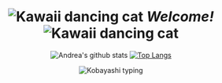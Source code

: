 <div align="center">
  
# ![Kawaii dancing cat](https://i.giphy.com/media/IcJ6n6VJNjRNS/giphy.webp) _Welcome!_ ![Kawaii dancing cat](https://i.giphy.com/media/IcJ6n6VJNjRNS/giphy.webp)

![Andrea's github stats](https://github-readme-stats.vercel.app/api?username=da-edra&count_private=true&show_icons=true&theme=buefy)
[![Top Langs](https://github-readme-stats.vercel.app/api/top-langs/?username=da-edra&theme=buefy&layout=compact)](https://github.com/da-edra/github-readme-stats)

![Kobayashi typing](https://thumbs.gfycat.com/EnchantedBouncyAfricanpiedkingfisher-size_restricted.gif)

</div>
<!--
**da-edra/da-edra** is a ✨ _special_ ✨ repository because its `README.md` (this file) appears on your GitHub profile.

Here are some ideas to get you started:

- 🔭 I’m currently working on ...
- 🌱 I’m currently learning ...
- 👯 I’m looking to collaborate on ...
- 🤔 I’m looking for help with ...
- 💬 Ask me about ...
- 📫 How to reach me: ...
- 😄 Pronouns: ...
- ⚡ Fun fact: ...
-->

